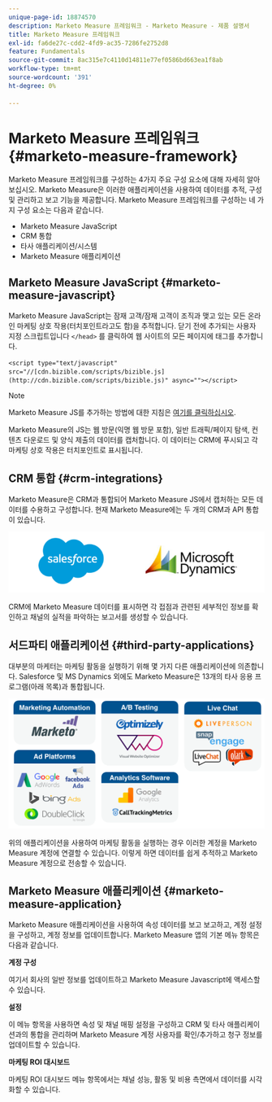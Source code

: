 ```yaml
---
unique-page-id: 18874570
description: Marketo Measure 프레임워크 - Marketo Measure - 제품 설명서
title: Marketo Measure 프레임워크
exl-id: fa6de27c-cdd2-4fd9-ac35-7286fe2752d8
feature: Fundamentals
source-git-commit: 8ac315e7c4110d14811e77ef0586bd663ea1f8ab
workflow-type: tm+mt
source-wordcount: '391'
ht-degree: 0%

---
```


# Marketo Measure 프레임워크 {#marketo-measure-framework}

Marketo Measure 프레임워크를 구성하는 4가지 주요 구성 요소에 대해 자세히 알아보십시오. Marketo Measure은 이러한 애플리케이션을 사용하여 데이터를 추적, 구성 및 관리하고 보고 기능을 제공합니다. Marketo Measure 프레임워크를 구성하는 네 가지 구성 요소는 다음과 같습니다.

* Marketo Measure JavaScript
* CRM 통합
* 타사 애플리케이션/시스템
* Marketo Measure 애플리케이션

## Marketo Measure JavaScript {#marketo-measure-javascript}

Marketo Measure JavaScript는 잠재 고객/잠재 고객이 조직과 맺고 있는 모든 온라인 마케팅 상호 작용(터치포인트라고도 함)을 추적합니다. 닫기 전에 추가되는 사용자 지정 스크립트입니다 `</head>` 를 클릭하여 웹 사이트의 모든 페이지에 태그를 추가합니다.

`<script type="text/javascript" src="//[cdn.bizible.com/scripts/bizible.js](http://cdn.bizible.com/scripts/bizible.js)" async=""></script>`

>[!NOTE]
>
>Marketo Measure JS를 추가하는 방법에 대한 지침은 [여기를 클릭하십시오](/help/marketo-measure-tracking/setting-up-tracking/adding-marketo-measure-script.md).

Marketo Measure의 JS는 웹 방문(익명 웹 방문 포함), 일반 트래픽/페이지 탐색, 컨텐츠 다운로드 및 양식 제출의 데이터를 캡처합니다. 이 데이터는 CRM에 푸시되고 각 마케팅 상호 작용은 터치포인트로 표시됩니다.

## CRM 통합 {#crm-integrations}

Marketo Measure은 CRM과 통합되어 Marketo Measure JS에서 캡처하는 모든 데이터를 수용하고 구성합니다. 현재 Marketo Measure에는 두 개의 CRM과 API 통합이 있습니다.

![](assets/1-2.png)

CRM에 Marketo Measure 데이터를 표시하면 각 접점과 관련된 세부적인 정보를 확인하고 채널의 실적을 파악하는 보고서를 생성할 수 있습니다.

## 서드파티 애플리케이션 {#third-party-applications}

대부분의 마케터는 마케팅 활동을 실행하기 위해 몇 가지 다른 애플리케이션에 의존합니다. Salesforce 및 MS Dynamics 외에도 Marketo Measure은 13개의 타사 응용 프로그램(아래 목록)과 통합됩니다.

![](assets/2-1.png)

위의 애플리케이션을 사용하여 마케팅 활동을 실행하는 경우 이러한 계정을 Marketo Measure 계정에 연결할 수 있습니다. 이렇게 하면 데이터를 쉽게 추적하고 Marketo Measure 계정으로 전송할 수 있습니다.

## Marketo Measure 애플리케이션 {#marketo-measure-application}

Marketo Measure 애플리케이션을 사용하여 속성 데이터를 보고 보고하고, 계정 설정을 구성하고, 계정 정보를 업데이트합니다. Marketo Measure 앱의 기본 메뉴 항목은 다음과 같습니다.

**계정 구성**

여기서 회사의 일반 정보를 업데이트하고 Marketo Measure Javascript에 액세스할 수 있습니다.

**설정**

이 메뉴 항목을 사용하면 속성 및 채널 매핑 설정을 구성하고 CRM 및 타사 애플리케이션과의 통합을 관리하며 Marketo Measure 계정 사용자를 확인/추가하고 청구 정보를 업데이트할 수 있습니다.

**마케팅 ROI 대시보드**

마케팅 ROI 대시보드 메뉴 항목에서는 채널 성능, 활동 및 비용 측면에서 데이터를 시각화할 수 있습니다.
